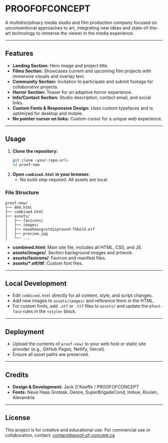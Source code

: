 # PROOFOFCONCEPT

A multidisciplinary media studio and film production company focused on unconventional approaches to art, integrating new ideas and state-of-the-art technology to immerse the viewer in the media experience.

---

## Features

- **Landing Section:** Hero image and project title.
- **Films Section:** Showcases current and upcoming film projects with immersive visuals and overlay text.
- **Community Section:** Invitation to participate and submit footage for collaborative projects.
- **Horror Section:** Teaser for an adaptive horror experience.
- **Info/Contact Section:** Studio description, contact email, and social links.
- **Custom Fonts & Responsive Design:** Uses custom typefaces and is optimized for desktop and mobile.
- **No pointer cursor on links:** Custom cursor for a unique web experience.

---

## Usage

1. **Clone the repository:**
   ```sh
   git clone <your-repo-url>
   cd proof-new
   ```
2. **Open `combined.html` in your browser.**
   - No build step required. All assets are local.

### File Structure

```
proof-new/
├── 404.html
├── combined.html
├── assets/
│   ├── favicons/
│   ├── images/
│   ├── neuehaasgrotdispround-75bold.otf
│   ├── preview.jpg
│   └── ...
```

- **combined.html**: Main site file, includes all HTML, CSS, and JS.
- **assets/images/**: Section background images and artwork.
- **assets/favicons/**: Favicon and manifest files.
- **assets/*.otf/ttf**: Custom font files.

---

## Local Development

- Edit `combined.html` directly for all content, style, and script changes.
- Add new images to `assets/images/` and reference them in the HTML.
- For custom fonts, add `.otf` or `.ttf` files to `assets/` and update the `@font-face` rules in the `<style>` block.

---

## Deployment

- Upload the contents of `proof-new/` to your web host or static site provider (e.g., GitHub Pages, Netlify, Vercel).
- Ensure all asset paths are preserved.

---

## Credits

- **Design & Development:** Jack O'Keeffe / PROOFOFCONCEPT
- **Fonts:** Neue Haas Grotesk, Desire, SuperBrigadeCond, Imbue, Koulen, Alexandria

---

## License

This project is for creative and educational use. For commercial use or collaboration, contact: contact@proof-of-concept.ca 